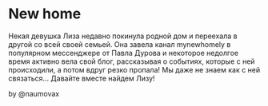 # New home

Некая девушка Лиза недавно покинула родной дом и переехала в другой со всей своей семьей. Она завела канал mynewhomely в популярном мессенджере от Павла Дурова и некоторое недолгое время активно вела свой блог, рассказывая о событиях, которые с ней происходили, а потом вдруг резко пропала! Мы даже не знаем как с ней связаться... Давайте вместе найдем Лизу!

by @naumovax